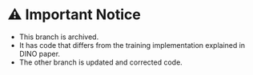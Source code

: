 # ⚠ Important Notice
- This branch is archived.
- It has code that differs from the training implementation explained in DINO paper.
- The other branch is updated and corrected code.

